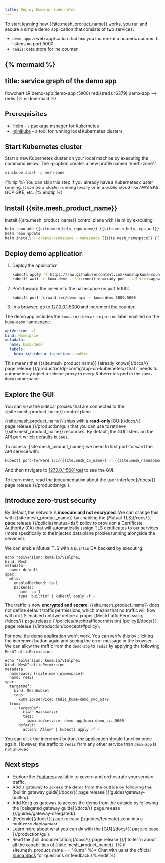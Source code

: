 ```yaml
---
title: Deploy Kuma on Kubernetes
---
```


To start learning how {{site.mesh_product_name}} works, you run and secure a simple demo application that consists of two services:

- `demo-app`: a web application that lets you increment a numeric counter. It listens on port 5000
- `redis`: data store for the counter


{% mermaid %}
---
title: service graph of the demo app
---
flowchart LR
demo-app(demo-app :5000)
redis(redis :6379)
demo-app --> redis
{% endmermaid %}


## Prerequisites
- [Helm](https://helm.sh/) - a package manager for Kubernetes
- [minikube](https://minikube.sigs.k8s.io/docs/) - a tool for running local Kubernetes clusters

## Start Kubernetes cluster

Start a new Kubernetes cluster on your local machine by executing the command below. The -p option creates a new profile named 'mesh-zone'."

```sh
minikube start -p mesh-zone
```

{% tip %}
You can skip this step if you already have a Kubernetes cluster running.
It can be a cluster running locally or in a public cloud like AWS EKS, GCP GKE, etc.
{% endtip %}

## Install {{site.mesh_product_name}}

Install {{site.mesh_product_name}} control plane with Helm by executing:

```sh
helm repo add {{site.mesh_helm_repo_name}} {{site.mesh_helm_repo_url}}
helm repo update
helm install --create-namespace --namespace {{site.mesh_namespace}} {{ site.mesh_helm_install_name }} {{ site.mesh_helm_repo }}
```

## Deploy demo application

1.  Deploy the application
    ```sh
    kubectl apply -f https://raw.githubusercontent.com/kumahq/kuma-counter-demo/master/demo.yaml
    kubectl wait -n kuma-demo --for=condition=ready pod --selector=app=demo-app --timeout=90s
    ```

2.  Port-forward the service to the namespace on port 5000:

    ```sh
    kubectl port-forward svc/demo-app -n kuma-demo 5000:5000
    ```

3.  In a browser, go to [127.0.0.1:5000](http://127.0.0.1:5000) and increment the counter.

The demo app includes the `kuma.io/sidecar-injection` label enabled on the `kuma-demo` namespace.

```yaml
apiVersion: v1
kind: Namespace
metadata:
  name: kuma-demo
  labels:
    kuma.io/sidecar-injection: enabled
```

This means that {{site.mesh_product_name}} [already knows](/docs/{{ page.release }}/production/dp-config/dpp-on-kubernetes/) that it needs to automatically inject a sidecar proxy to every Kubernetes pod in the `kuma-demo` namespace.

## Explore the GUI

You can view the sidecar proxies that are connected to the {{site.mesh_product_name}} control plane.

{{site.mesh_product_name}} ships with a **read-only** [GUI](/docs/{{ page.release }}/production/gui) that you can use to retrieve {{site.mesh_product_name}} resources. By default, the GUI listens on the API port which defaults to `5681`.

To access {{site.mesh_product_name}} we need to first port-forward the API service with:

```sh
kubectl port-forward svc/{{site.mesh_cp_name}} -n {{site.mesh_namespace}} 5681:5681
```

And then navigate to [127.0.0.1:5681/gui](http://127.0.0.1:5681/gui) to see the GUI.

To learn more, read the [documentation about the user interface](/docs/{{ page.release }}/production/gui).

## Introduce zero-trust security


By default, the network is **insecure and not encrypted**. We can change this with {{site.mesh_product_name}} by enabling
the [Mutual TLS](/docs/{{ page.release }}/policies/mutual-tls/) policy to provision a Certificate Authority (CA) that
will automatically assign TLS certificates to our services (more specifically to the injected data plane proxies running
alongside the services).

We can enable Mutual TLS with a `builtin` CA backend by executing:

```shell
echo "apiVersion: kuma.io/v1alpha1
kind: Mesh
metadata:
  name: default
spec:
  mtls:
    enabledBackend: ca-1
    backends:
    - name: ca-1
      type: builtin" | kubectl apply -f -
```

The traffic is now **encrypted and secure**. {{site.mesh_product_name}} does not define default traffic permissions, which
means that no traffic will flow with mTLS enabled until we define a proper [MeshTrafficPermission](/docs/{{ page.release }}/policies/meshtrafficpermission)
[policy](/docs/{{ page.release }}/introduction/concepts#policy).

For now, the demo application won't work.
You can verify this by clicking the increment button again and seeing the error message in the browser.
We can allow the traffic from the `demo-app` to `redis` by applying the following `MeshTrafficPermission`:

```shell
echo "apiVersion: kuma.io/v1alpha1
kind: MeshTrafficPermission
metadata:
  namespace: {{site.mesh_namespace}}
  name: redis
spec:
  targetRef:
    kind: MeshSubset
    tags:
      kuma.io/service: redis_kuma-demo_svc_6379
  from:
    - targetRef:
        kind: MeshSubset
        tags:
          kuma.io/service: demo-app_kuma-demo_svc_5000
      default:
        action: Allow" | kubectl apply -f -
```

You can click the increment button, the application should function once again.
However, the traffic to `redis` from any other service than `demo-app` is not allowed.

## Next steps

* Explore the [Features](/features) available to govern and orchestrate your service traffic.
* Add a gateway to access the demo from the outside by following the [builtin gateway guide](/docs/{{ page.release }}/guides/gateway-builtin/).
* Add Kong as gateway to access the demo from the outside by following the [delegated gateway guide](/docs/{{ page.release }}/guides/gateway-delegated/).
* [Federate](/docs/{{ page.release }}/guides/federate) zone into a multizone deployment.
* Learn more about what you can do with the [GUI](/docs/{{ page.release }}/production/gui).
* Read the [full documentation](/docs/{{ page.release }}/) to learn about all the capabilities of {{site.mesh_product_name}}.
{% if site.mesh_product_name == "Kuma" %}* Chat with us at the official [Kuma Slack](/community) for questions or feedback.{% endif %}

